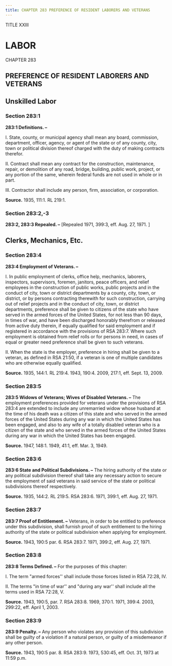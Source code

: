 ```yaml
---
title: CHAPTER 283 PREFERENCE OF RESIDENT LABORERS AND VETERANS
---
```


TITLE XXIII
                                             
LABOR
============

CHAPTER 283
                                             
PREFERENCE OF RESIDENT LABORERS AND VETERANS
--------------------------------------------

Unskilled Labor
---------------

### Section 283:1

 **283:1 Definitions. –**
                                             
 I. State, county, or municipal agency shall mean any board,
commission, department, officer, agency, or agent of the state or of any
county, city, town or political division thereof charged with the duty
of making contracts therefor.
                                             
 II. Contract shall mean any contract for the construction,
maintenance, repair, or demolition of any road, bridge, building, public
work, project, or any portion of the same, wherein federal funds are not
used in whole or in part.
                                             
 III. Contractor shall include any person, firm, association, or
corporation.

**Source.** 1935, 111:1. RL 219:1.

### Section 283:2,-3

 **283:2, 283:3 Repealed. –** 
                                             [Repealed 1971, 399:3, eff. Aug. 27,
1971.
                                             ]

Clerks, Mechanics, Etc.
-----------------------

### Section 283:4

 **283:4 Employment of Veterans. –**
                                             
 I. In public employment of clerks, office help, mechanics, laborers,
inspectors, supervisors, foremen, janitors, peace officers, and relief
employees in the construction of public works, public projects and in
the conduct of city, town or district departments by a county, city,
town, or district, or by persons contracting therewith for such
construction, carrying out of relief projects and in the conduct of
city, town, or district departments, preference shall be given to
citizens of the state who have served in the armed forces of the United
States, for not less than 90 days, in times of war, and have been
discharged honorably therefrom or released from active duty therein, if
equally qualified for said employment and if registered in accordance
with the provisions of RSA 283:7. Where such employment is obtained from
relief rolls or for persons in need, in cases of equal or greater need
preference shall be given to such veterans.
                                             
 II. When the state is the employer, preference in hiring shall be
given to a veteran, as defined in RSA 21:50, if a veteran is one of
multiple candidates who are otherwise equally qualified.

**Source.** 1935, 144:1. RL 219:4. 1943, 190:4. 2009, 217:1, eff. Sept.
13, 2009.

### Section 283:5

 **283:5 Widows of Veterans; Wives of Disabled Veterans. –** The
employment preferences provided for veterans under the provisions of RSA
283:4 are extended to include any unremarried widow whose husband at the
time of his death was a citizen of this state and who served in the
armed forces of the United States during any war in which the United
States has been engaged, and also to any wife of a totally disabled
veteran who is a citizen of the state and who served in the armed forces
of the United States during any war in which the United States has been
engaged.

**Source.** 1947, 148:1. 1949, 41:1, eff. Mar. 3, 1949.

### Section 283:6

 **283:6 State and Political Subdivisions. –** The hiring authority
of the state or any political subdivision thereof shall take any
necessary action to secure the employment of said veterans in said
service of the state or political subdivisions thereof respectively.

**Source.** 1935, 144:2. RL 219:5. RSA 283:6. 1971, 399:1, eff. Aug. 27,
1971.

### Section 283:7

 **283:7 Proof of Entitlement. –** Veterans, in order to be entitled
to preference under this subdivision, shall furnish proof of such
entitlement to the hiring authority of the state or political
subdivision when applying for employment.

**Source.** 1943, 190:5 par. 6. RSA 283:7. 1971, 399:2, eff. Aug. 27,
1971.

### Section 283:8

 **283:8 Terms Defined. –** For the purposes of this chapter:
                                             
 I. The term "armed forces'' shall include those forces listed in RSA
72:28, IV.
                                             
 II. The terms "in time of war'' and "during any war'' shall include
all the terms used in RSA 72:28, V.

**Source.** 1943, 190:5, par. 7. RSA 283:8. 1969, 370:1. 1971, 399:4.
2003, 299:22, eff. April 1, 2003.

### Section 283:9

 **283:9 Penalty. –** Any person who violates any provision of this
subdivision shall be guilty of a violation if a natural person, or
guilty of a misdemeanor if any other person.

**Source.** 1943, 190:5 par. 8. RSA 283:9. 1973, 530:45, eff. Oct. 31,
1973 at 11:59 p.m.
